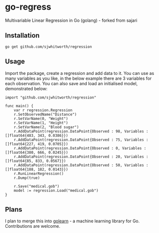 go-regress 
=======

Multivariable Linear Regression in Go (golang) - forked from sajari

Installation
------------

    go get github.com/sjwhitworth/regression

Usage
-----

Import the package, create a regression and add data to it. You can use as many variables as you like, in the below example there are 3 variables for each observation. You can also save and load an initialised model, demonstrated below:

    import "github.com/sjwhitworth/regression"

    func main() {
        var r regression.Regression
        r.SetObservedName("Distance")
        r.SetVarName(0, "Weight")
        r.SetVarName(1, "Height")
        r.SetVarName(2, "Blood sugar")
        r.AddDataPoint(regression.DataPoint{Observed : 98, Variables : []float64{483, 343, 0.0386}})
        r.AddDataPoint(regression.DataPoint{Observed : 75, Variables : []float64{227, 419, 0.0705}})
        r.AddDataPoint(regression.DataPoint{Observed : 0, Variables : []float64{380, 666, 0.0245}})
        r.AddDataPoint(regression.DataPoint{Observed : 20, Variables : []float64{85, 833, 0.0567}})
        r.AddDataPoint(regression.DataPoint{Observed : 50, Variables : []float64{188, 182, 0.0143}})
        r.RunLinearRegression()
        r.Dump(true)

        r.Save("medical.gob")
        model := regression.Load("medical.gob")
    }

Plans
-----

I plan to merge this into [golearn](https://github.com/sjwhitworth/golearn) - a machine learning library for Go. Contributions are welcome.